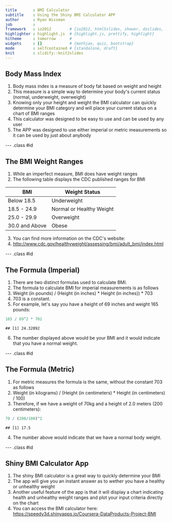 ```yaml
---
title       : BMI Calculator
subtitle    : Using the Shiny BMI Calculator APP  
author      : Ryan Wissman
job         : 
framework   : io2012        # {io2012, html5slides, shower, dzslides, ...}
highlighter : highlight.js  # {highlight.js, prettify, highlight}
hitheme     : tomorrow      # 
widgets     : []            # {mathjax, quiz, bootstrap}
mode        : selfcontained # {standalone, draft}
knit        : slidify::knit2slides
---
```


## Body Mass Index

1. Body mass index is a measure of body fat based on weight and height
2. This measure is a simple way to determine your body's current status (normal, underweight, overweight)
3. Knowing only your height and weight the BMI calculator can quickly determine your BMI category and will place your current status on a chart of BMI ranges
4. This calculator was designed to be easy to use and can be used by any user
5. The APP was designed to use either imperial or metric measurements so it can be used by just about anybody

--- .class #id 

## The BMI Weight Ranges
1. While an imperfect measure, BMI does have weight ranges 
2. The following table displays the CDC published ranges for BMI

| BMI            | Weight Status            |
|----------------|--------------------------|
| Below 18.5     | Underweight              |
| 18.5 - 24.9    | Normal or Healthy Weight |
| 25.0 - 29.9    | Overweight               |
| 30.0 and Above | Obese                    |


3. You can find more information on the CDC's website:
4. http://www.cdc.gov/healthyweight/assessing/bmi/adult_bmi/index.html

--- .class #id 

## The Formula (Imperial)

1. There are two distinct formulas used to calculate BMI. 
2. The formula to calculate BMI for imperial measurements is as follows
3. Weight (in pounds) / (Height (in inches) * Height (in inches)) * 703
4. 703 is a constant. 
5. For example, let's say you have a height of 69 inches and weight 165 pounds:


```r
165 / 69^2 * 702
```

```
## [1] 24.32892
```

6. The number displayed above would be your BMI and it would indicate that you have a normal weight.

--- .class #id 

## The Formula (Metric)

1. For metric measures the formula is the same, without the constant 703 as follows
2. Weight (in kilograms) / (Height (in centimeters) * Height (in centimeters) / 100)
3. Therefore, if we have a weight of 70kg and a height of 2.0 meters (200 centimeters):


```r
70 / (200/100)^2
```

```
## [1] 17.5
```

4. The number above would indicate that we have a normal body weight.

--- .class #id 

## Shiny BMI Calculator App

1. The shiny BMI calculator is a great way to quickly determine your BMI
2. The app will give you an instant answer as to wether you have a healthy or unhealthy weight
3. Another useful feature of the app is that it will display a chart indicating health and unhealthy weight ranges and plot your input criteria directly on the chart
4. You can access the BMI calculator here: https://speedy3d.shinyapps.io/Coursera-DataProducts-Project-BMI
